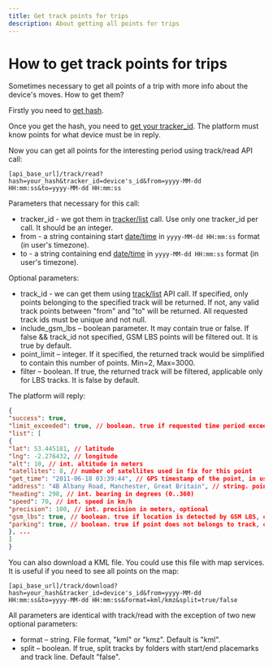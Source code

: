 ```yaml
---
title: Get track points for trips
description: About getting all points for trips
---
```


# How to get track points for trips

Sometimes necessary to get all points of a trip with more info about the device's moves.
How to get them?

Firstly you need to [get hash](../get-session-hash.md).

Once you get the hash, you need to [get your tracker_id](../get-tracker-list/). The platform must know points for what device must be in reply.

Now you can get all points for the interesting period using track/read API call:

    [api_base_url]/track/read?hash=your_hash&tracker_id=device's_id&from=yyyy-MM-dd HH:mm:ss&to=yyyy-MM-dd HH:mm:ss

Parameters that necessary for this call:

* tracker_id - we got them in [tracker/list](..resources/tracking/tracker/tracker.md#list) call. Use only one tracker_id per call. It should be an integer.
* from - a string containing start [date/time](../getting-started.md#data-types) in `yyyy-MM-dd HH:mm:ss` format (in user's timezone).
* to - a string containing end [date/time](../getting-started.md#data-types) in `yyyy-MM-dd HH:mm:ss` format (in user's timezone).

Optional parameters:

* track_id - we can get them using [track/list](../resources/tracking/track/track.md#list) API call. If specified, only points belonging to the specified track will be returned. If not, any valid track points between "from" and "to" will be returned. All requested track ids must be unique and not null.
* include_gsm_lbs – boolean parameter. It may contain true or false. If false && track_id not specified, GSM LBS points will be filtered out. It is true by default.
* point_limit – integer. If it specified, the returned track would be simplified to contain this number of points. Min=2, Max=3000.
* filter – boolean. If true, the returned track will be filtered, applicable only for LBS tracks. It is false by default.

The platform will reply:

```json
{
"success": true,
"limit_exceeded": true, // boolean. true if requested time period exceeds limit specified in tracker's tariff
"list": [
{
"lat": 53.445181, // latitude
"lng": -2.276432, // longitude
"alt": 10, // int. altitude in meters
"satellites": 8, // number of satellites used in fix for this point
"get_time": "2011-06-18 03:39:44", // GPS timestamp of the point, in user's timezone
"address": "4B Albany Road, Manchester, Great Britain", // string. point address. "" if no addresss was recorded
"heading": 298, // int. bearing in degrees (0..360)
"speed": 70, // int. speed in km/h
"precision": 100, // int. precision in meters, optional
"gsm_lbs": true, // boolean. true if location is detected by GSM LBS, optional
"parking": true, // boolean. true if point does not belongs to track, optional
}, ...
]
}
```
You can also download a KML file. You could use this file with map services. It is useful if you need to see all points on the map:

    [api_base_url]/track/download?hash=your_hash&tracker_id=device's_id&from=yyyy-MM-dd HH:mm:ss&to=yyyy-MM-dd HH:mm:ss&format=kml/kmz&split=true/false

All parameters are identical with track/read with the exception of two new optional parameters:

* format – string. File format, "kml" or "kmz". Default is "kml".
* split – boolean. If true, split tracks by folders with start/end placemarks and track line. Default "false".
